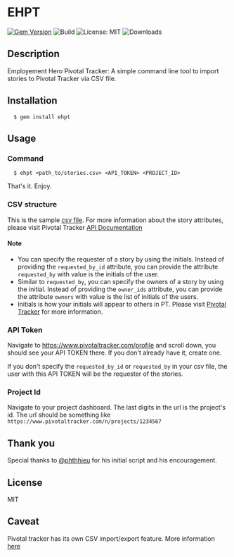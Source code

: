 # EHPT
[![Gem Version](https://badge.fury.io/rb/ehpt.svg)](https://badge.fury.io/rb/ehpt)
![Build](https://img.shields.io/circleci/build/github/phamhoaivu911/ehpt/master)
![License: MIT](https://img.shields.io/badge/License-MIT-green.svg)
![Downloads](https://img.shields.io/gem/dtv/ehpt)

## Description
Employement Hero Pivotal Tracker: A simple command line tool to import stories to Pivotal Tracker via CSV file.

## Installation
```
  $ gem install ehpt
```


## Usage
### Command
```
  $ ehpt <path_to/stories.csv> <API_TOKEN> <PROJECT_ID>
```
That's it. Enjoy.
### CSV structure
This is the sample [csv file](https://docs.google.com/spreadsheets/d/1ew69plL2-jOF3oJb0RNRAmyRQfer8VvQfR8DGwD6_Ro/edit?usp=sharing). For more information about the story attributes, please visit Pivotal Tracker [API Documentation](https://www.pivotaltracker.com/help/api/rest/v5#projects_project_id_stories_post)

#### Note
- You can specify the requester of a story by using the initials. Instead of providing the `requested_by_id` attribute, you can provide the attribute `requested_by` with value is the initials of the user.
- Similar to `requested_by`, you can specify the owners of a story by using the initial. Instead of providing the `owner_ids` attribute, you can provide the attribute `owners` with value is the list of initials of the users.
- Initials is how your initials will appear to others in PT. Please visit [Pivotal Tracker](https://www.pivotaltracker.com/help/articles/updating_your_name_email_initials/) for more information.

### API Token
Navigate to https://www.pivotaltracker.com/profile and scroll down, you should see your API TOKEN there. If you don't already have it, create one.

If you don't specify the `requested_by_id` or `requested_by` in your csv file, the user with this API TOKEN will be the requester of the stories.
### Project Id
Navigate to your project dashboard. The last digits in the url is the project's id. The url should be something like `https://www.pivotaltracker.com/n/projects/1234567`

## Thank you
Special thanks to [@phthhieu](https://github.com/phthhieu) for his initial script and his encouragement.

## License
MIT

## Caveat
Pivotal tracker has its own CSV import/export feature. More information [here](https://www.pivotaltracker.com/help/articles/csv_import_export/)

